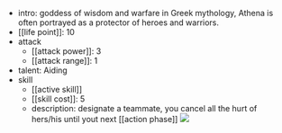 - intro: goddess of wisdom and warfare in Greek mythology, Athena is often portrayed as a protector of heroes and warriors.
- [[life point]]: 10
- attack
	- [[attack power]]: 3
	- [[attack range]]: 1
- talent: Aiding
- skill 
	- [[active skill]] 
	- [[skill cost]]: 5 
	- description: designate a teammate, you cancel all the hurt of hers/his until yout next [[action phase]]
  ![](https://imgsa.baidu.com/forum/w%3D580/sign=8ba4d7daa1c379317d688621dbc5b784/cadb88510fb30f24b1f3f9dfc695d143ac4b0357.jpg)
